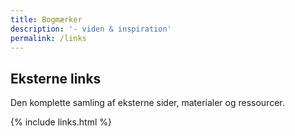 ```yaml
---
title: Bogmærker
description: '- viden & inspiration'
permalink: /links
---
```

## Eksterne links
Den komplette samling af eksterne sider, materialer og ressourcer. 

{% include links.html %}
